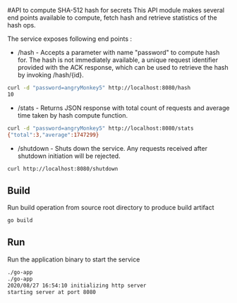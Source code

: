 #API to compute SHA-512 hash for secrets
This API module makes several end points available to compute, fetch hash and retrieve statistics of the hash ops.

The service exposes following end points :

* /hash - Accepts a parameter with name "password" to compute hash for. The hash is not immediately available, a unique
request identifier provided with the ACK response, which can be used to retrieve the hash by invoking /hash/{id}.
```bash
curl -d "password=angryMonkey5" http://localhost:8080/hash
10
```

* /stats - Returns JSON response with total count of requests and average time taken by hash compute function.
```bash
curl -d "password=angryMonkey5" http://localhost:8080/stats
{"total":3,"average":1747299}
```

* /shutdown - Shuts down the service. Any requests received after shutdown initiation will be rejected. 
```bash
curl http://localhost:8080/shutdown
```

## Build
Run build operation from source root directory to produce build artifact
```bash
go build
```

## Run
Run the application binary to start the service
```bash
./go-app
./go-app
2020/08/27 16:54:10 initializing http server
starting server at port 8080
```


